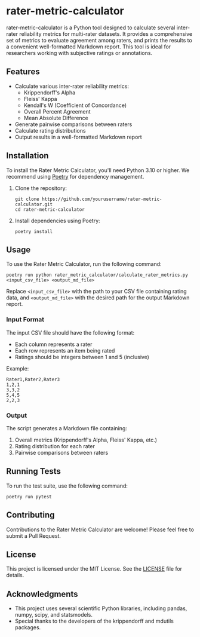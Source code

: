 # rater-metric-calculator

rater-metric-calculator is a Python tool designed to calculate several inter-rater reliability metrics for multi-rater datasets. It provides a comprehensive set of metrics to evaluate agreement among raters, and prints the results to a convenient well-formatted Markdown report. This tool is ideal for researchers working with subjective ratings or annotations.

## Features

- Calculate various inter-rater reliability metrics:
  - Krippendorff's Alpha
  - Fleiss' Kappa
  - Kendall's W (Coefficient of Concordance)
  - Overall Percent Agreement
  - Mean Absolute Difference
- Generate pairwise comparisons between raters
- Calculate rating distributions
- Output results in a well-formatted Markdown report

## Installation

To install the Rater Metric Calculator, you'll need Python 3.10 or higher. We recommend using [Poetry](https://python-poetry.org/) for dependency management.

1. Clone the repository:
   ```
   git clone https://github.com/yourusername/rater-metric-calculator.git
   cd rater-metric-calculator
   ```

2. Install dependencies using Poetry:
   ```
   poetry install
   ```

## Usage

To use the Rater Metric Calculator, run the following command:

```
poetry run python rater_metric_calculator/calculate_rater_metrics.py <input_csv_file> <output_md_file>
```

Replace `<input_csv_file>` with the path to your CSV file containing rating data, and `<output_md_file>` with the desired path for the output Markdown report.

### Input Format

The input CSV file should have the following format:
- Each column represents a rater
- Each row represents an item being rated
- Ratings should be integers between 1 and 5 (inclusive)

Example:
```
Rater1,Rater2,Rater3
1,2,1
3,3,2
5,4,5
2,2,3
```

### Output

The script generates a Markdown file containing:
1. Overall metrics (Krippendorff's Alpha, Fleiss' Kappa, etc.)
2. Rating distribution for each rater
3. Pairwise comparisons between raters

## Running Tests

To run the test suite, use the following command:

```
poetry run pytest
```

## Contributing

Contributions to the Rater Metric Calculator are welcome! Please feel free to submit a Pull Request.

## License

This project is licensed under the MIT License. See the [LICENSE](LICENSE) file for details.

## Acknowledgments

- This project uses several scientific Python libraries, including pandas, numpy, scipy, and statsmodels.
- Special thanks to the developers of the krippendorff and mdutils packages.
